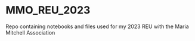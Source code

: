 # MMO_REU_2023
Repo containing notebooks and files used for my 2023 REU with the Maria Mitchell Association
